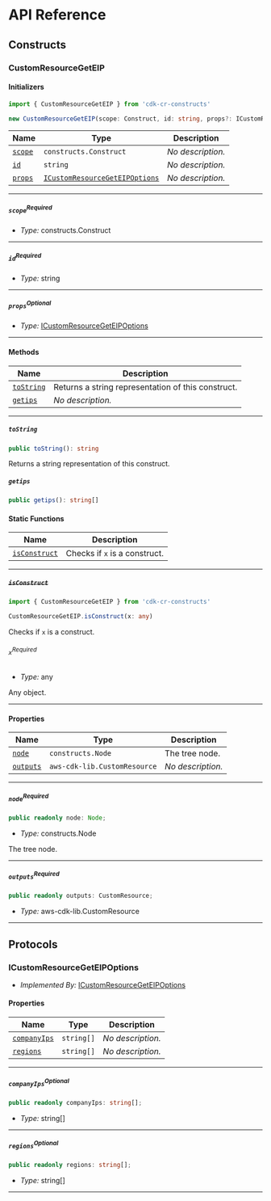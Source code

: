# API Reference <a name="API Reference" id="api-reference"></a>

## Constructs <a name="Constructs" id="Constructs"></a>

### CustomResourceGetEIP <a name="CustomResourceGetEIP" id="cdk-cr-constructs.CustomResourceGetEIP"></a>

#### Initializers <a name="Initializers" id="cdk-cr-constructs.CustomResourceGetEIP.Initializer"></a>

```typescript
import { CustomResourceGetEIP } from 'cdk-cr-constructs'

new CustomResourceGetEIP(scope: Construct, id: string, props?: ICustomResourceGetEIPOptions)
```

| **Name** | **Type** | **Description** |
| --- | --- | --- |
| <code><a href="#cdk-cr-constructs.CustomResourceGetEIP.Initializer.parameter.scope">scope</a></code> | <code>constructs.Construct</code> | *No description.* |
| <code><a href="#cdk-cr-constructs.CustomResourceGetEIP.Initializer.parameter.id">id</a></code> | <code>string</code> | *No description.* |
| <code><a href="#cdk-cr-constructs.CustomResourceGetEIP.Initializer.parameter.props">props</a></code> | <code><a href="#cdk-cr-constructs.ICustomResourceGetEIPOptions">ICustomResourceGetEIPOptions</a></code> | *No description.* |

---

##### `scope`<sup>Required</sup> <a name="scope" id="cdk-cr-constructs.CustomResourceGetEIP.Initializer.parameter.scope"></a>

- *Type:* constructs.Construct

---

##### `id`<sup>Required</sup> <a name="id" id="cdk-cr-constructs.CustomResourceGetEIP.Initializer.parameter.id"></a>

- *Type:* string

---

##### `props`<sup>Optional</sup> <a name="props" id="cdk-cr-constructs.CustomResourceGetEIP.Initializer.parameter.props"></a>

- *Type:* <a href="#cdk-cr-constructs.ICustomResourceGetEIPOptions">ICustomResourceGetEIPOptions</a>

---

#### Methods <a name="Methods" id="Methods"></a>

| **Name** | **Description** |
| --- | --- |
| <code><a href="#cdk-cr-constructs.CustomResourceGetEIP.toString">toString</a></code> | Returns a string representation of this construct. |
| <code><a href="#cdk-cr-constructs.CustomResourceGetEIP.getips">getips</a></code> | *No description.* |

---

##### `toString` <a name="toString" id="cdk-cr-constructs.CustomResourceGetEIP.toString"></a>

```typescript
public toString(): string
```

Returns a string representation of this construct.

##### `getips` <a name="getips" id="cdk-cr-constructs.CustomResourceGetEIP.getips"></a>

```typescript
public getips(): string[]
```

#### Static Functions <a name="Static Functions" id="Static Functions"></a>

| **Name** | **Description** |
| --- | --- |
| <code><a href="#cdk-cr-constructs.CustomResourceGetEIP.isConstruct">isConstruct</a></code> | Checks if `x` is a construct. |

---

##### ~~`isConstruct`~~ <a name="isConstruct" id="cdk-cr-constructs.CustomResourceGetEIP.isConstruct"></a>

```typescript
import { CustomResourceGetEIP } from 'cdk-cr-constructs'

CustomResourceGetEIP.isConstruct(x: any)
```

Checks if `x` is a construct.

###### `x`<sup>Required</sup> <a name="x" id="cdk-cr-constructs.CustomResourceGetEIP.isConstruct.parameter.x"></a>

- *Type:* any

Any object.

---

#### Properties <a name="Properties" id="Properties"></a>

| **Name** | **Type** | **Description** |
| --- | --- | --- |
| <code><a href="#cdk-cr-constructs.CustomResourceGetEIP.property.node">node</a></code> | <code>constructs.Node</code> | The tree node. |
| <code><a href="#cdk-cr-constructs.CustomResourceGetEIP.property.outputs">outputs</a></code> | <code>aws-cdk-lib.CustomResource</code> | *No description.* |

---

##### `node`<sup>Required</sup> <a name="node" id="cdk-cr-constructs.CustomResourceGetEIP.property.node"></a>

```typescript
public readonly node: Node;
```

- *Type:* constructs.Node

The tree node.

---

##### `outputs`<sup>Required</sup> <a name="outputs" id="cdk-cr-constructs.CustomResourceGetEIP.property.outputs"></a>

```typescript
public readonly outputs: CustomResource;
```

- *Type:* aws-cdk-lib.CustomResource

---




## Protocols <a name="Protocols" id="Protocols"></a>

### ICustomResourceGetEIPOptions <a name="ICustomResourceGetEIPOptions" id="cdk-cr-constructs.ICustomResourceGetEIPOptions"></a>

- *Implemented By:* <a href="#cdk-cr-constructs.ICustomResourceGetEIPOptions">ICustomResourceGetEIPOptions</a>


#### Properties <a name="Properties" id="Properties"></a>

| **Name** | **Type** | **Description** |
| --- | --- | --- |
| <code><a href="#cdk-cr-constructs.ICustomResourceGetEIPOptions.property.companyIps">companyIps</a></code> | <code>string[]</code> | *No description.* |
| <code><a href="#cdk-cr-constructs.ICustomResourceGetEIPOptions.property.regions">regions</a></code> | <code>string[]</code> | *No description.* |

---

##### `companyIps`<sup>Optional</sup> <a name="companyIps" id="cdk-cr-constructs.ICustomResourceGetEIPOptions.property.companyIps"></a>

```typescript
public readonly companyIps: string[];
```

- *Type:* string[]

---

##### `regions`<sup>Optional</sup> <a name="regions" id="cdk-cr-constructs.ICustomResourceGetEIPOptions.property.regions"></a>

```typescript
public readonly regions: string[];
```

- *Type:* string[]

---

